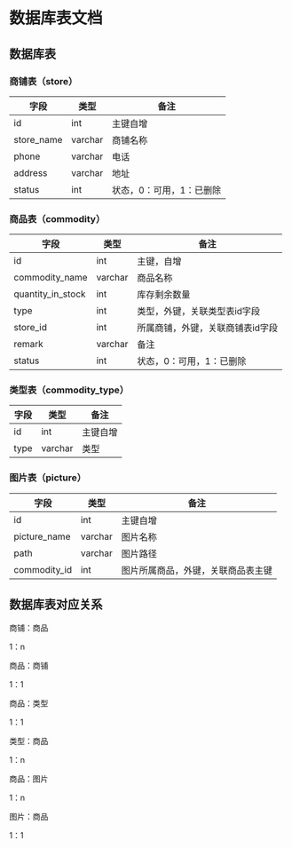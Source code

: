 # 数据库表文档

## 数据库表

### 商铺表（store）

| 字段       | 类型    | 备注                     |
| ---------- | ------- | ------------------------ |
| id         | int     | 主键自增                 |
| store_name | varchar | 商铺名称                 |
| phone      | varchar | 电话                     |
| address    | varchar | 地址                     |
| status     | int     | 状态，0：可用，1：已删除 |

### 商品表（commodity）

| 字段              | 类型    | 备注                             |
| ----------------- | ------- | -------------------------------- |
| id                | int     | 主键，自增                       |
| commodity_name    | varchar | 商品名称                         |
| quantity_in_stock | int     | 库存剩余数量                     |
| type              | int     | 类型，外键，关联类型表id字段     |
| store_id          | int     | 所属商铺，外键，关联商铺表id字段 |
| remark            | varchar | 备注                             |
| status            | int     | 状态，0：可用，1：已删除         |

### 类型表（commodity_type）

| 字段 | 类型    | 备注     |
| ---- | ------- | -------- |
| id   | int     | 主键自增 |
| type | varchar | 类型     |

### 图片表（picture）

| 字段         | 类型    | 备注                               |
| ------------ | ------- | ---------------------------------- |
| id           | int     | 主键自增                           |
| picture_name | varchar | 图片名称                           |
| path         | varchar | 图片路径                           |
| commodity_id | int     | 图片所属商品，外键，关联商品表主键 |

## 数据库表对应关系

商铺：商品

1：n

商品：商铺

1：1

商品：类型

1：1

类型：商品

1：n

商品：图片

1：n

图片：商品

1：1